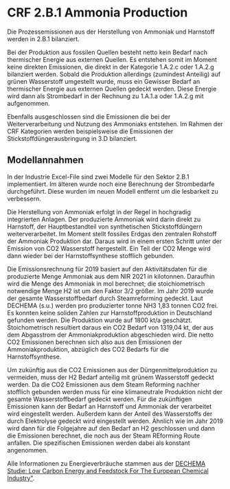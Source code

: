 # CRF 2.B.1 Ammonia Production

Die Prozessemissionen aus der Herstellung von Ammoniak und Harnstoff werden in 2.B.1 bilanziert.

Bei der Produktion aus fossilen Quellen besteht netto kein Bedarf nach thermischer Energie aus externen Quellen.
Es entstehen somit im Moment keine direkten Emissionen, die direkt in der Kategorie 1.A.2.c oder 1.A.2.g bilanziert werden.
Sobald die Produktion allerdings (zumindest Anteilig) auf grünen Wasserstoff umgestellt wurde, muss ein Gewisser Bedarf an thermischer Energie aus externen Quellen gedeckt werden.
Diese Energie wird dann als Strombedarf in der Rechnung zu 1.A.1.a oder 1.A.2.g mit aufgenommen.

Ebenfalls ausgeschlossen sind die Emissionen die bei der Weiterverarbeitung und Nutzung des Ammoniaks entstehen.
Im Rahmen der CRF Kategorien werden beispielsweise die Emissionen der Stickstoffdüngerausbringung in 3.D bilanziert.

## Modellannahmen

In der Industrie Excel-File sind zwei Modelle für den Sektor 2.B.1 implementiert. Im älteren wurde noch eine Berechnung der Strombedarfe durchgeführt. Diese wurden im neuen Modell entfernt um die lesbarkeit zu verbessern.

Die Herstellung von Ammoniak erfolgt in der Regel in hochgradig integrierten Anlagen.
Der produzierte Ammoniak wird darin direkt zu Harnstoff, der Hauptbestandteil von synthetischen Stickstoffdüngern weiterverarbeitet.
Im Moment stellt fossiles Erdgas den zentralen Rohstoff der Ammoniak Produktion dar.
Daraus wird in einem ersten Schritt unter der Emission von CO2 Wasserstoff hergestellt.
Ein Teil der CO2 Menge wird dann wieder bei der Harnstoffsynthese stofflich gebunden.

Die Emissionsrechnung für 2019 basiert auf den Aktivitätsdaten für die produzierte Menge Ammoniak aus dem NIR 2021 in kilotonnen.
Daraufhin wird die Menge des Ammoniak in mol berechnet; die stoichiometrisch notwendige Menge H2 ist um den Faktor 3/2 größer.
Im Jahr 2019 wurde der gesamte Wasserstoffbedarf durch Steamreforming gedeckt.
Laut DECHEMA (s.u.) werden pro produzierter tonne NH3 1,83 tonnen CO2 frei.
Es konnten keine soliden Zahlen zur Harnstoffproduktion in Deutschland gefunden werden.
Die Produktion wurde auf 1800 kt/a geschätzt.
Stoichometrisch resultiert daraus ein CO2 Bedarf von 1319,04 kt, der aus dem Abgasstrom der Ammoniakproduktion abgeschieden wird.
Die netto CO2 Emissionen berechnen sich also aus den Emissionen der Ammoniakproduktion, abzüglich des CO2 Bedarfs für die Harnstoffsynthese.

Um zukünftig aus die CO2 Emissionen aus der Düngenmittelproduktion zu vermeiden, muss der H2 Bedarf anteilig mit grünem Wasserstoff gedeckt werden.
Da die CO2 Emissionen aus dem Steam Reforming nachher stofflich gebunden werden muss für eine klimaneutrale Produktion nicht der gesamte Wasserstoffbedarf gedeckt werden.
Für die zukünftigen Emissionen kann der Bedarf an Harnstoff und Ammoniak der verarbeitet wird eingestellt werden.
Außerdem kann der Anteil des Wasserstoffs der durch Elektrolyse gedeckt wird eingestellt werden.
Ähnlich wie im Jahr 2019 wird dann für die Folgejahre auf den Bedarf an H2 geschlossen und dann die Emissionen berechnet, die noch aus der Steam REforming Route anfallen.
Die spezifischen Emissionen werden dabei als konstant angenommen.

Alle Informationen zu Energieverbräuche stammen aus der [DECHEMA Studie: Low Carbon Energy and Feedstock For The European Chemical Industry"](https://cefic.org/a-solution-provider-for-sustainability/a-journey-to-sustainability/low-carbon-energy-and-feedstock-for-the-european-chemical-industry-study/).
